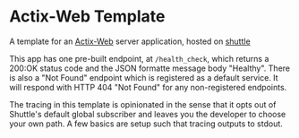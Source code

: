 # Actix-Web Template

A template for an [Actix-Web](https://actix.rs) server application, hosted on [shuttle](https://shuttle.rs)

This app has one pre-built endpoint, at `/health_check`, which returns a 200:OK status code and the JSON formatte message body "Healthy". There is also a "Not Found" endpoint which is registered as a default service. It will respond with HTTP 404 "Not Found" for any non-registered endpoints.

The tracing in this template is opinionated in the sense that it opts out of Shuttle's default global subscriber and leaves you the developer to choose your own path. A few basics are setup such that tracing outputs to stdout.
